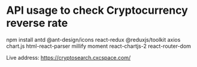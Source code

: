 # API usage to check Cryptocurrency reverse rate

npm install antd @ant-design/icons react-redux @reduxjs/toolkit axios chart.js html-react-parser millify moment react-chartjs-2 react-router-dom

Live address: https://cryptosearch.cxcspace.com/
